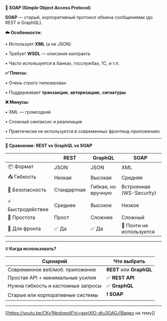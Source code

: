 **📡 SOAP (Simple Object Access Protocol)**

  

**SOAP** — старый, корпоративный протокол обмена сообщениями (до REST и GraphQL).

  

**☁️ Особенности:**

• Использует **XML** (а не JSON)

• Требует **WSDL** — описания контракта

• Часто используется в банках, госслужбах, 1С, и т.п.

  

**✅ Плюсы:**

• Очень строго типизирован

• Поддерживает **транзакции**, **авторизацию**, **сигнатуры**

  

**❌ Минусы:**

• XML — громоздкий

• Сложный синтаксис и реализация

• Практически не используется в современных фронтенд-приложениях

---

**🧭 Сравнение: REST vs GraphQL vs SOAP**

|                  | **REST**    | **GraphQL**        | **SOAP**                 |
| ---------------- | ----------- | ------------------ | ------------------------ |
| 📦 Формат        | JSON        | JSON               | XML                      |
| 📤 Гибкость      | Низкая      | Высокая            | Средняя                  |
| 🔐 Безопасность  | Стандартная | Гибкая, но вручную | Встроенная (WS-Security) |
| ⚡ Быстродействие | Среднее     | Высокое            | Низкое                   |
| 🤖 Простота      | Прост       | Сложнее            | Сложный                  |
| 📱 Для фронта    | ✅ Да        | ✅ Да               | 🚫 Почти не используется |

  

---

**💡 Когда использовать?**

|**Сценарий**|**Что выбрать**|
|---|---|
|Современное веб/моб. приложение|**REST** или **GraphQL**|
|Простая API + минимальные усилия|✅ **REST API**|
|Нужна гибкость и кастомные запросы|✅ **GraphQL**|
|Старые или корпоративные системы|❗ **SOAP**|

---
[[https://youtu.be/CKy1Npdopo8?si=gayjXlO-dtu3GAGJ|Видео на тему]]